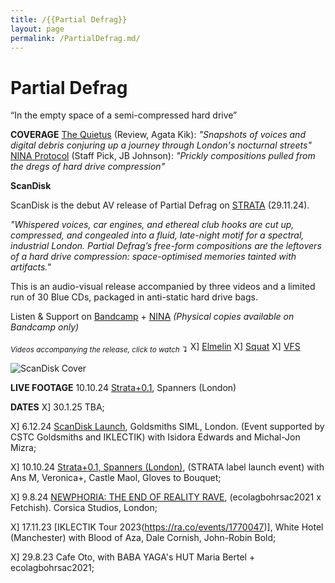 ```yaml
---
title: /{{Partial Defrag}}
layout: page
permalink: /PartialDefrag.md/
---
```


# Partial Defrag
“In the empty space of a semi-compressed hard drive”

**COVERAGE**
[The Quietus](https://thequietus.com/quietus-reviews/partial-defrag-scandisk-review/) (Review, Agata Kik): *"Snapshots of voices and digital debris conjuring up a journey through London's nocturnal streets"*
[NINA Protocol](https://www.ninaprotocol.com/releases/partial-defrag-scandisk) (Staff Pick, JB Johnson): *"Prickly compositions pulled from the dregs of hard drive compression"*


**ScanDisk**

ScanDisk is the debut AV release of Partial Defrag on [STRATA](https://www.instagram.com/strata.edition/) (29.11.24). 

*"Whispered voices, car engines, and ethereal club hooks are cut up, compressed, and congealed into a fluid, late-night motif for a spectral, industrial London. Partial Defrag’s free-form compositions are the leftovers of a hard drive compression: space-optimised memories tainted with artifacts."*

This is an audio-visual release accompanied by three videos and a limited run of 30 Blue CDs, packaged in anti-static hard drive bags.

Listen & Support on [Bandcamp](https://strataedition.bandcamp.com/album/scandisk) + [NINA](https://www.ninaprotocol.com/articles/partial-defrag-scandisk) *(Physical copies available on Bandcamp only)*

<sub>*Videos accompanying the release, click to watch ↴*</sub> 
 X] [Elmelin](https://youtu.be/npcC32gz2KQ?feature=shared)
 X] [Squat](https://youtu.be/mrEraBWjmkA?feature=shared)
 X] [VFS](https://youtu.be/3WujZG_iTCk?feature=shared)

<img alt="ScanDisk Cover" class="centered-image" src="/vlp1602.github.io/images/scanDiskCover.jpg" />


  
**LIVE FOOTAGE**
10.10.24 [Strata+0.1](https://youtu.be/S_Df2o6p2D4?si=6iOVR2Pu76hxkHmr), Spanners (London)

  
**DATES**
 X] 30.1.25 TBA;

 X] 6.12.24 [ScanDisk Launch](https://ra.co/events/2051306), Goldsmiths SIML, London. (Event supported by CSTC Goldsmiths and IKLECTIK) with Isidora Edwards and Michal-Jon Mizra;
 
 X] 10.10.24 [Strata+0.1, Spanners (London)](https://ra.co/events/1969763), (STRATA label launch event) with Ans M, Veronica+, Castle Maol, Gloves to Bouquet;
 
 X] 9.8.24 [NEWPHORIA: THE END OF REALITY RAVE](https://ra.co/events/1862444), (ecolagbohrsac2021 x Fetchish). Corsica Studios, London;
 
 X] 17.11.23 [IKLECTIK Tour 2023(https://ra.co/events/1770047)], White Hotel (Manchester) with Blood of Aza, Dale Cornish, John-Robin Bold;
 
 X] 29.8.23 Cafe Oto, with BABA YAGA's HUT Maria Bertel + ecolagbohrsac2021;


